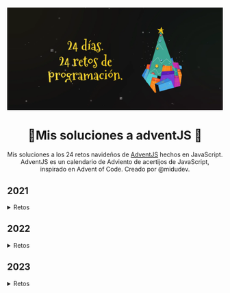 <div align="center">

![Hero image](./assets/hero-image.webp)

# 🎄Mis soluciones a adventJS 🎅

Mis soluciones a los 24 retos navideños de [AdventJS](https://adventjs.dev) hechos en JavaScript. AdventJS es un calendario de Adviento de acertijos de JavaScript, inspirado en Advent of Code. Creado por @midudev.

</div>

## 2021

<details>
  <summary>Retos</summary>

<br/>

  <table>
		<thead>
			<tr>
				<th>Día</th>
				<th>Reto</th>
				<th>Dificultad</th>
				<th>Solución</th>
			</tr>
		</thead>
		<tbody>
			<tr>
				<td align="center">01</td>
				<td><a href="https://2021.adventjs.dev/challenges/01">Contando ovejas para dormir</a></td>
				<td align="center"><img src="./assets/Easy.svg" title="Fácil" width="33"/></td>
				<td align="center"><a href="./2021/01.md">Ver</a></td>
			</tr>
			<tr>
				<td align="center">02</td>
				<td><a href="https://2021.adventjs.dev/challenges/02">¡Ayuda al elfo a listar los regalos!</a></td>
				<td align="center"><img src="./assets/Easy.svg" title="Fácil" width="33"/></td>
				<td align="center"><a href="./2021/02.md">Ver</a></td>
			</tr>
			<tr>
				<td align="center">03</td>
				<td><a href="https://2021.adventjs.dev/challenges/03">El Grinch quiere fastidiar la Navidad</a></td>
				<td align="center"><img src="./assets/Normal.svg" title="Normal" width="33"/></td>
				<td align="center"><a href="./2021/03.md">Ver</a></td>
			</tr>
			<tr>
				<td align="center">04</td>
				<td><a href="https://2021.adventjs.dev/challenges/04">¡Es hora de poner la navidad en casa!</a></td>
				<td align="center"><img src="./assets/Normal.svg" title="Normal" width="33"/></td>
				<td align="center"><a href="./2021/04.md">Ver</a></td>
			</tr>
			<tr>
				<td align="center">05</td>
				<td><a href="https://2021.adventjs.dev/challenges/05">Contando los días para los regalos</a></td>
				<td align="center"><img src="./assets/Easy.svg" title="Fácil" width="33"/></td>
				<td align="center"><a href="./2021/05.md">Ver</a></td>
			</tr>
			<tr>
				<td align="center">06</td>
				<td><a href="https://2021.adventjs.dev/challenges/06">Rematando los exámenes finales</a></td>
				<td align="center"><img src="./assets/Normal.svg" title="Normal" width="33"/></td>
				<td align="center"><a href="./2021/06.md">Ver</a></td>
			</tr>
			<tr>
				<td align="center">07</td>
				<td><a href="https://2021.adventjs.dev/challenges/07">Buscando en el almacén...</a></td>
				<td align="center"><img src="./assets/Normal.svg" title="Normal" width="33"/></td>
				<td align="center"><a href="./2021/07.md">Ver</a></td>
			</tr>
			<tr>
				<td align="center">08</td>
				<td><a href="https://2021.adventjs.dev/challenges/08">La locura de las criptomonedas</a></td>
				<td align="center"><img src="./assets/Normal.svg" title="Normal" width="33"/></td>
				<td align="center"><a href="./2021/08.md">Ver</a></td>
			</tr>
			<tr>
				<td align="center">09</td>
				<td><a href="https://2021.adventjs.dev/challenges/09">Agrupando cosas automáticamente</a></td>
				<td align="center"><img src="./assets/Harder.svg" title="Difícil" width="33"/></td>
				<td align="center"><a href="./2021/09.md">Ver</a></td>
			</tr>
			<tr>
				<td align="center">10</td>
				<td><a href="https://2021.adventjs.dev/challenges/10">La máquina del cambio</a></td>
				<td align="center"><img src="./assets/Harder.svg" title="Difícil" width="33"/></td>
				<td align="center"><a href="./2021/10.md">Ver</a></td>
			</tr>
			<tr>
				<td align="center">11</td>
				<td><a href="https://2021.adventjs.dev/challenges/11">¿Vale la pena la tarjeta fidelidad del cine?</a></td>
				<td align="center"><img src="./assets/Normal.svg" title="Normal" width="33"/></td>
				<td align="center"><a href="./2021/11.md">Ver</a></td>
			</tr>
			<tr>
				<td align="center">12</td>
				<td><a href="https://2021.adventjs.dev/challenges/12">La ruta perfecta para dejar los regalos</a></td>
				<td align="center"><img src="./assets/Harder.svg" title="Difícil" width="33"/></td>
				<td align="center"><a href="./2021/12.md">Ver</a></td>
			</tr>
			<tr>
				<td align="center">13</td>
				<td><a href="https://2021.adventjs.dev/challenges/13">Envuelve regalos con asteriscos</a></td>
				<td align="center"><img src="./assets/Easy.svg" title="Fácil" width="33"/></td>
				<td align="center"><a href="./2021/13.md">Ver</a></td>
			</tr>
			<tr>
				<td align="center">14</td>
				<td><a href="https://2021.adventjs.dev/challenges/14">En busca del reno perdido</a></td>
				<td align="center"><img src="./assets/Normal.svg" title="Normal" width="33"/></td>
				<td align="center"><a href="./2021/14.md">Ver</a></td>
			</tr>
			<tr>
				<td align="center">15</td>
				<td><a href="https://2021.adventjs.dev/challenges/15">El salto perfecto</a></td>
				<td align="center"><img src="./assets/Normal.svg" title="Normal" width="33"/></td>
				<td align="center"><a href="./2021/15.md">Ver</a></td>
			</tr>
			<tr>
				<td align="center">16</td>
				<td><a href="https://2021.adventjs.dev/challenges/16">Descifrando los números...</a></td>
				<td align="center"><img src="./assets/Easy.svg" title="Fácil" width="33"/></td>
				<td align="center"><a href="./2021/16.md">Ver</a></td>
			</tr>
			<tr>
				<td align="center">17</td>
				<td><a href="https://2021.adventjs.dev/challenges/17">La locura de enviar paquetes en esta época</a></td>
				<td align="center"><img src="./assets/Harder.svg" title="Difícil" width="33"/></td>
				<td align="center"><a href="./2021/17.md">Ver</a></td>
			</tr>
			<tr>
				<td align="center">18</td>
				<td><a href="https://2021.adventjs.dev/challenges/18">El sistema operativo de Santa Claus</a></td>
				<td align="center"><img src="./assets/Easy.svg" title="Fácil" width="33"/></td>
				<td align="center"><a href="./2021/18.md">Ver</a></td>
			</tr>
			<tr>
				<td align="center">19</td>
				<td><a href="https://2021.adventjs.dev/challenges/19">¿Qué deberíamos aprender en Platzi?</a></td>
				<td align="center"><img src="./assets/Normal.svg" title="Normal" width="33"/></td>
				<td align="center"><a href="./2021/19.md">Ver</a></td>
			</tr>
			<tr>
				<td align="center">20</td>
				<td><a href="https://2021.adventjs.dev/challenges/20">¿Una carta de pangramas? ¡QUÉ!</a></td>
				<td align="center"><img src="./assets/Easy.svg" title="Fácil" width="33"/></td>
				<td align="center"><a href="./2021/20.md">Ver</a></td>
			</tr>
			<tr>
				<td align="center">21</td>
				<td><a href="https://2021.adventjs.dev/challenges/21">La ruta con los regalos</a></td>
				<td align="center"><img src="./assets/Harder.svg" title="Difícil" width="33"/></td>
				<td align="center"><a href="./2021/21.md">Ver</a></td>
			</tr>
			<tr>
				<td align="center">22</td>
				<td><a href="https://2021.adventjs.dev/challenges/22">¿Cuántos adornos necesita el árbol?</a></td>
				<td align="center"><img src="./assets/Normal.svg" title="Normal" width="33"/></td>
				<td align="center"><a href="./2021/22.md">Ver</a></td>
			</tr>
			<tr>
				<td align="center">23</td>
				<td><a href="https://2021.adventjs.dev/challenges/23">¿Puedes reconfigurar las fábricas para no parar de crear regalos?</a></td>
				<td align="center"><img src="./assets/Demon.webp" title="Muy difícil" width="33"/></td>
				<td align="center"><a href="./2021/23.md">Ver</a></td>
			</tr>
			<tr>
				<td align="center">24</td>
				<td><a href="https://2021.adventjs.dev/challenges/24">Comparando árboles de Navidad</a></td>
				<td align="center"><img src="./assets/Normal.svg" title="Normal" width="33"/></td>
				<td align="center"><a href="./2021/24.md">Ver</a></td>
			</tr>
			<tr>
				<td align="center">25</td>
				<td><a href="https://2021.adventjs.dev/challenges/25">El último juego y hasta el año que viene 👋</a></td>
				<td align="center"><img src="./assets/Normal.svg" title="Normal" width="33"/></td>
				<td align="center"><a href="./2021/25.md">Ver</a></td>
			</tr>
		</tbody>
	</table>

</details>

## 2022

<details>
  <summary>Retos</summary>

<br/>
  <table>
		<thead>
			<tr>
				<th>Día</th>
				<th>Reto</th>
				<th>Dificultad</th>
				<th>Puntuación</th>
				<th>Solución</th>
			</tr>
		</thead>
		<tbody>
			<tr>
				<td align="center">01</td>
				<td><a href="https://2022.adventjs.dev/es/challenges/2022/1">¡Automatizando envolver regalos de navidad!</a></td>
				<td align="center"><img src="./assets/Easy.svg" title="Fácil" width="33"/></td>
				<td align="center">121</td>
				<td align="center"><a href="./2022/01.md">Ver</a></td>
			</tr>
			<tr>
				<td align="center">02</td>
				<td><a href="https://2022.adventjs.dev/es/challenges/2022/2">Nadie quiere hacer horas extra</a></td>
				<td align="center"><img src="./assets/Easy.svg" title="Fácil" width="33"/></td>
				<td align="center">91</td>
				<td align="center"><a href="./2022/02.md">Ver</a></td>
			</tr>
			<tr>
				<td align="center">03</td>
				<td><a href="https://2022.adventjs.dev/es/challenges/2022/3">¿Cuántas cajas de regalos puede llevar Papá Noel?</a></td>
				<td align="center"><img src="./assets/Easy.svg" title="Fácil" width="33"/></td>
				<td align="center">165</td>
				<td align="center"><a href="./2022/03.md">Ver</a></td>
			</tr>
			<tr>
				<td align="center">04</td>
				<td><a href="https://2022.adventjs.dev/es/challenges/2022/4">Una caja dentro de otra caja y otra...</a></td>
				<td align="center"><img src="./assets/Normal.svg" title="Normal" width="33"/></td>
				<td align="center">140</td>
				<td align="center"><a href="./2022/04.md">Ver</a></td>
			</tr>
			<tr>
				<td align="center">05</td>
				<td><a href="https://2022.adventjs.dev/es/challenges/2022/5">Optimizando viajes de Santa</a></td>
				<td align="center"><img src="./assets/Harder.svg" title="Difícil" width="33"/></td>
				<td align="center">200</td>
				<td align="center"><a href="./2022/05.md">Ver</a></td>
			</tr>
			<tr>
				<td align="center">06</td>
				<td><a href="https://2022.adventjs.dev/es/challenges/2022/6">Creando adornos navideños</a></td>
				<td align="center"><img src="./assets/Normal.svg" title="Normal" width="33"/></td>
				<td align="center">200</td>
				<td align="center"><a href="./2022/06.md">Ver</a></td>
			</tr>
			<tr>
				<td align="center">07</td>
				<td><a href="https://2022.adventjs.dev/es/challenges/2022/7">Haciendo inventario de regalos</a></td>
				<td align="center"><img src="./assets/Easy.svg" title="Fácil" width="33"/></td>
				<td align="center">400</td>
				<td align="center"><a href="./2022/07.md">Ver</a></td>
			</tr>
			<tr>
				<td align="center">08</td>
				<td><a href="https://2022.adventjs.dev/es/challenges/2022/8">¡Necesitamos un mecánico!</a></td>
				<td align="center"><img src="./assets/Normal.svg" title="Normal" width="33"/></td>
				<td align="center">360</td>
				<td align="center"><a href="./2022/08.md">Ver</a></td>
			</tr>
			<tr>
				<td align="center">09</td>
				<td><a href="https://2022.adventjs.dev/es/challenges/2022/9">Las locas luces de Navidad</a></td>
				<td align="center"><img src="./assets/Easy.svg" title="Fácil" width="33"/></td>
				<td align="center">360</td>
				<td align="center"><a href="./2022/09.md">Ver</a></td>
			</tr>
			<tr>
				<td align="center">10</td>
				<td><a href="https://2022.adventjs.dev/es/challenges/2022/10">El salto del trineo de Papá Noel</a></td>
				<td align="center"><img src="./assets/Normal.svg" title="Normal" width="33"/></td>
				<td align="center">10</td>
				<td align="center"><a href="./2022/10.md">Ver</a></td>
			</tr>
			<tr>
				<td align="center">11</td>
				<td><a href="https://2022.adventjs.dev/es/challenges/2022/11">Papá Noel es Scrum Master</a></td>
				<td align="center"><img src="./assets/Harder.svg" title="Difícil" width="33"/></td>
				<td align="center">180</td>
				<td align="center"><a href="./2022/11.md">Ver</a></td>
			</tr>
			<tr>
				<td align="center">12</td>
				<td><a href="https://2022.adventjs.dev/es/challenges/2022/12">Trineos eléctricos, ¡guau!</a></td>
				<td align="center"><img src="./assets/Normal.svg" title="Normal" width="33"/></td>
				<td align="center">220</td>
				<td align="center"><a href="./2022/12.md">Ver</a></td>
			</tr>
			<tr>
				<td align="center">13</td>
				<td><a href="https://2022.adventjs.dev/es/challenges/2022/13">Backup de los archivos de Papá Noel</a></td>
				<td align="center"><img src="./assets/Easy.svg" title="Fácil" width="33"/></td>
				<td align="center">180</td>
				<td align="center"><a href="./2022/13.md">Ver</a></td>
			</tr>
			<tr>
				<td align="center">14</td>
				<td><a href="https://2022.adventjs.dev/es/challenges/2022/14">El mejor camino</a></td>
				<td align="center"><img src="./assets/Normal.svg" title="Normal" width="33"/></td>
				<td align="center">300</td>
				<td align="center"><a href="./2022/14.md">Ver</a></td>
			</tr>
			<tr>
				<td align="center">15</td>
				<td><a href="https://2022.adventjs.dev/es/challenges/2022/15">Decorando el árbol de Navidad</a></td>
				<td align="center"><img src="./assets/Normal.svg" title="Normal" width="33"/></td>
				<td align="center">80</td>
				<td align="center"><a href="./2022/15.md">Ver</a></td>
			</tr>
			<tr>
				<td align="center">16</td>
				<td><a href="https://2022.adventjs.dev/es/challenges/2022/16">Arreglando las cartas de Papá Noel</a></td>
				<td align="center"><img src="./assets/Harder.svg" title="Difícil" width="33"/></td>
				<td align="center">160</td>
				<td align="center"><a href="./2022/16.md">Ver</a></td>
			</tr>
			<tr>
				<td align="center">17</td>
				<td><a href="https://2022.adventjs.dev/es/challenges/2022/17">Llevando los regalos en sacos</a></td>
				<td align="center"><img src="./assets/Normal.svg" title="Normal" width="33"/></td>
				<td align="center">10</td>
				<td align="center"><a href="./2022/17.md">Ver</a></td>
			</tr>
			<tr>
				<td align="center">18</td>
				<td><a href="https://2022.adventjs.dev/es/challenges/2022/18">¡Nos quedamos sin tinta!</a></td>
				<td align="center"><img src="./assets/Easy.svg" title="Fácil" width="33"/></td>
				<td align="center">200</td>
				<td align="center"><a href="./2022/18.md">Ver</a></td>
			</tr>
			<tr>
				<td align="center">19</td>
				<td><a href="https://2022.adventjs.dev/es/challenges/2022/19">Ordenando los regalos</a></td>
				<td align="center"><img src="./assets/Easy.svg" title="Fácil" width="33"/></td>
				<td align="center">300</td>
				<td align="center"><a href="./2022/19.md">Ver</a></td>
			</tr>
			<tr>
				<td align="center">20</td>
				<td><a href="https://2022.adventjs.dev/es/challenges/2022/20">Más viajes retadores</a></td>
				<td align="center"><img src="./assets/Harder.svg" title="Difícil" width="33"/></td>
				<td align="center">10</td>
				<td align="center"><a href="./2022/20.md">Ver</a></td>
			</tr>
			<tr>
				<td align="center">21</td>
				<td><a href="https://2022.adventjs.dev/es/challenges/2022/21">Creando la tabla de regalos</a></td>
				<td align="center"><img src="./assets/Normal.svg" title="Normal" width="33"/></td>
				<td align="center">300</td>
				<td align="center"><a href="./2022/21.md">Ver</a></td>
			</tr>
			<tr>
				<td align="center">22</td>
				<td><a href="https://2022.adventjs.dev/es/challenges/2022/22">La iluminación en sintonía</a></td>
				<td align="center"><img src="./assets/Easy.svg" title="Fácil" width="33"/></td>
				<td align="center">320</td>
				<td align="center"><a href="./2022/22.md">Ver</a></td>
			</tr>
			<tr>
				<td align="center">23</td>
				<td><a href="https://2022.adventjs.dev/es/challenges/2022/23">Compilador de Papá Noel</a></td>
				<td align="center"><img src="./assets/Harder.svg" title="Difícil" width="33"/></td>
				<td align="center">10</td>
				<td align="center"><a href="./2022/23.md">Ver</a></td>
			</tr>
			<tr>
				<td align="center">24</td>
				<td><a href="https://2022.adventjs.dev/es/challenges/2022/24">El último reto es un laberito</a></td>
				<td align="center"><img src="./assets/Harder.svg" title="Difícil" width="33"/></td>
				<td align="center">150</td>
				<td align="center"><a href="./2022/24.md">Ver</a></td>
			</tr>
		</tbody>
	</table>

</details>

## 2023

<details>
  <summary>Retos</summary>

<br/>
  <table>
		<thead>
			<tr>
				<th>Día</th>
				<th>Reto</th>
				<th>Dificultad</th>
				<th>Puntuación</th>
				<th>Solución</th>
			</tr>
		</thead>
		<tbody>
			<tr>
				<td align="center">01</td>
				<td><a href="https://adventjs.dev/es/challenges/2023/1">🎁 ¡Primer regalo repetido!</a></td>
				<td align="center"><img src="./assets/Easy.svg" title="Fácil" width="33"/></td>
				<td align="center">220</td>
				<td align="center"><a href="./2023/01.md">Ver</a></td>
			</tr>
			<tr>
				<td align="center">02</td>
				<td><a href="https://adventjs.dev/es/challenges/2023/2">🏭 Ponemos en marcha la fábrica
</a></td>
				<td align="center"><img src="./assets/Easy.svg" title="Fácil" width="33"/></td>
				<td align="center">370</td>
				<td align="center"><a href="./2023/02.md">Ver</a></td>
			</tr>
			<tr>
				<td align="center">03</td>
				<td><a href="https://adventjs.dev/es/challenges/2023/3">😏 El elfo travieso
</a></td>
				<td align="center"><img src="./assets/Easy.svg" title="Fácil" width="33"/></td>
				<td align="center">360</td>
				<td align="center"><a href="./2023/03.md">Ver</a></td>
			</tr>
			<tr>
				<td align="center">04</td>
				<td><a href="https://adventjs.dev/es/challenges/2023/4">😵‍💫 Dale la vuelta a los paréntesis
</a></td>
				<td align="center"><img src="./assets/Normal.svg" title="Normal" width="33"/></td>
				<td align="center">270</td>
				<td align="center"><a href="./2023/04.md">Ver</a></td>
			</tr>
		</tbody>
</table>